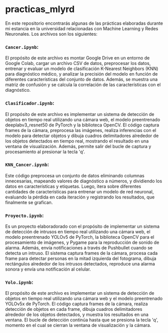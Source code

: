 # practicas_mlyrd
En este repositorio encontrarás algunas de las prácticas elaboradas durante mi estancia en la universidad relacionadas con Machine Learning y Redes Neuronales. Los archivos son los siguientes:

### **`Cancer.ipynb`**:
El propósito de este archivo es montar Google Drive en un entorno de Google Colab, cargar un archivo CSV de datos, preprocesar los datos, entrenar y evaluar un modelo de clasificación K-Nearest Neighbors (KNN) para diagnóstico médico, y analizar la precisión del modelo en función de diferentes características del conjunto de datos. Además, se muestra una matriz de confusión y se calcula la correlación de las características con el diagnóstico.

### **`Clasificador.ipynb`**:
El propósito de este archivo es implementar un sistema de detección de objetos en tiempo real utilizando una cámara web, el modelo preentrenado deeplabv3_resnet50 de PyTorch y la biblioteca OpenCV. El código captura frames de la cámara, preprocesa las imágenes, realiza inferencias con el modelo para detectar objetos y dibuja cuadros delimitadores alrededor de los objetos detectados en tiempo real, mostrando el resultado en una ventana de visualización. Además, permite salir del bucle de captura y procesamiento al presionar la tecla 'q'.

### **`KNN_Cancer.ipynb`**:
Este código preprocesa un conjunto de datos eliminando columnas innecesarias, mapeando valores de diagnóstico a números, y dividiendo los datos en características y etiquetas. Luego, itera sobre diferentes cantidades de características para entrenar un modelo de red neuronal, evaluando la pérdida en cada iteración y registrando los resultados, que finalmente se grafican.

### **`Proyecto.ipynb`**:
Es un proyecto elaboradorado con el propósito de implementar un sistema de detección de intrusos en tiempo real utilizando una cámara web, el modelo preentrenado YOLOv5 de PyTorch, la biblioteca OpenCV para el procesamiento de imágenes, y Pygame para la reproducción de sonido de alarma. Además, envía notificaciones a través de Pushbullet cuando se detecta un intruso. El sistema captura frames de la cámara, procesa cada frame para detectar personas en la mitad izquierda del fotograma, dibuja rectángulos alrededor de los intrusos detectados, reproduce una alarma sonora y envía una notificación al celular.

### **`Yolo.ipynb`**:
El propósito de este archivo es implementar un sistema de detección de objetos en tiempo real utilizando una cámara web y el modelo preentrenado YOLOv5x de PyTorch. El código captura frames de la cámara, realiza detección de objetos en cada frame, dibuja cuadros delimitadores alrededor de los objetos detectados, y muestra los resultados en una ventana. El bucle de detección continúa hasta que se presiona la tecla 'q', momento en el cual se cierran la ventana de visualización y la cámara.
